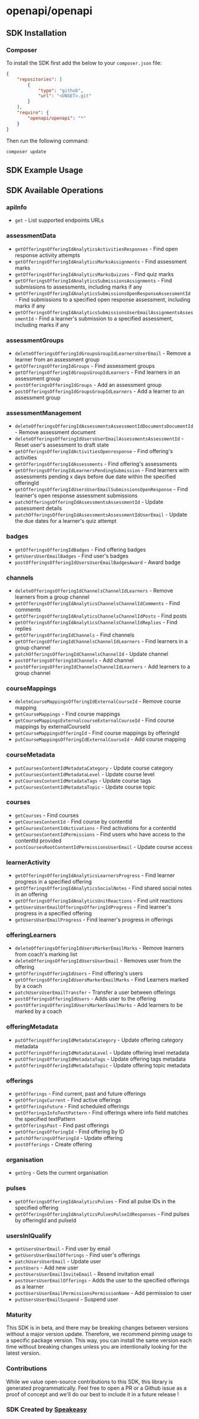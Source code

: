 # openapi/openapi

<!-- Start SDK Installation -->
## SDK Installation

### Composer

To install the SDK first add the below to your `composer.json` file:

```json
{
    "repositories": [
        {
            "type": "github",
            "url": "<UNSET>.git"
        }
    ],
    "require": {
        "openapi/openapi": "*"
    }
}
```

Then run the following command:

```bash
composer update
```
<!-- End SDK Installation -->

## SDK Example Usage
<!-- Start SDK Example Usage -->

<!-- End SDK Example Usage -->

<!-- Start SDK Available Operations -->
## SDK Available Operations


### apiInfo

* `get` - List supported endpoints URLs

### assessmentData

* `getOfferingsOfferingIdAnalyticsActivitiesResponses` - Find open response activity attempts
* `getOfferingsOfferingIdAnalyticsMarksAssignments` - Find assessment marks
* `getOfferingsOfferingIdAnalyticsMarksQuizzes` - Find quiz marks
* `getOfferingsOfferingIdAnalyticsSubmissionsAssignments` - Find submissions to assessments, including marks if any
* `getOfferingsOfferingIdAnalyticsSubmissionsOpenResponseAssessmentId` - Find submissions to a specified open response assessment, including marks if any
* `getOfferingsOfferingIdAnalyticsSubmissionsUserEmailAssignmentsAssessmentId` - Find a learner's submission to a specified assessment, including marks if any

### assessmentGroups

* `deleteOfferingsOfferingIdGroupsGroupIdLearnersUserEmail` - Remove a learner from an assessment group
* `getOfferingsOfferingIdGroups` - Find assessment groups
* `getOfferingsOfferingIdGroupsGroupIdLearners` - Find learners in an assessment group
* `postOfferingsOfferingIdGroups` - Add an assessment group
* `postOfferingsOfferingIdGroupsGroupIdLearners` - Add a learner to an assessment group

### assessmentManagement

* `deleteOfferingsOfferingIdAssessmentsAssessmentIdDocumentsDocumentId` - Remove assessment document
* `deleteOfferingsOfferingIdUsersUserEmailAssessmentsAssessmentId` - Reset user's assessment to draft state
* `getOfferingsOfferingIdActivitiesOpenresponse` - Find offering's activities
* `getOfferingsOfferingIdAssessments` - Find offering's assessments
* `getOfferingsOfferingIdLearnersPendingSubmission` - Find learners with assessments pending x days before due date within the specified offeringId
* `getOfferingsOfferingIdUsersUserEmailSubmissionsOpenResponse` - Find learner's open response assessment submissions
* `patchOfferingsOfferingIdAssessmentsAssessmentId` - Update assessment details
* `patchOfferingsOfferingIdAssessmentsAssessmentIdUserEmail` - Update the due dates for a learner's quiz attempt

### badges

* `getOfferingsOfferingIdBadges` - Find offering badges
* `getUsersUserEmailBadges` - Find user's badges
* `postOfferingsOfferingIdUsersUserEmailBadgesAward` - Award badge

### channels

* `deleteOfferingsOfferingIdChannelsChannelIdLearners` - Remove learners from a group channel
* `getOfferingsOfferingIdAnalyticsChannelsChannelIdComments` - Find comments
* `getOfferingsOfferingIdAnalyticsChannelsChannelIdPosts` - Find posts
* `getOfferingsOfferingIdAnalyticsChannelsChannelIdReplies` - Find replies
* `getOfferingsOfferingIdChannels` - Find channels
* `getOfferingsOfferingIdChannelsChannelIdLearners` - Find learners in a group channel
* `patchOfferingsOfferingIdChannelsChannelId` - Update channel
* `postOfferingsOfferingIdChannels` - Add channel
* `postOfferingsOfferingIdChannelsChannelIdLearners` - Add learners to a group channel

### courseMappings

* `deleteCourseMappingsOfferingIdExternalCourseId` - Remove course mapping
* `getCourseMappings` - Find course mappings
* `getCourseMappingsExternalcourseExternalCourseId` - Find course mappings by externalCourseId
* `getCourseMappingsOfferingId` - Find course mappings by offeringId
* `putCourseMappingsOfferingIdExternalCourseId` - Add course mapping

### courseMetadata

* `putCoursesContentIdMetadataCategory` - Update course category
* `putCoursesContentIdMetadataLevel` - Update course level
* `putCoursesContentIdMetadataTags` - Update course tags
* `putCoursesContentIdMetadataTopic` - Update course topic

### courses

* `getCourses` - Find courses
* `getCoursesContentId` - Find course by contentId
* `getCoursesContentIdActivations` - Find activations for a contentId
* `getCoursesContentIdPermissions` - Find users who have access to the contentId provided
* `postCoursesRootContentIdPermissionsUserEmail` - Update course access

### learnerActivity

* `getOfferingsOfferingIdAnalyticsLearnersProgress` - Find learner progress in a specified offering
* `getOfferingsOfferingIdAnalyticsSocialNotes` - Find shared social notes in an offering
* `getOfferingsOfferingIdAnalyticsUnitReactions` - Find unit reactions
* `getUsersUserEmailOfferingsOfferingIdProgress` - Find learner's progress in a specified offering
* `getUsersUserEmailProgress` - Find learner's progress in offerings

### offeringLearners

* `deleteOfferingsOfferingIdUsersMarkerEmailMarks` - Remove learners from coach's marking list
* `deleteOfferingsOfferingIdUsersUserEmail` - Removes user from the offering
* `getOfferingsOfferingIdUsers` - Find offering's users
* `getOfferingsOfferingIdUsersMarkerEmailMarks` - Find Learners marked by a coach
* `patchUsersUserEmailTransfer` - Transfer a user between offerings
* `postOfferingsOfferingIdUsers` - Adds user to the offering
* `postOfferingsOfferingIdUsersMarkerEmailMarks` - Add learners to be marked by a coach

### offeringMetadata

* `putOfferingsOfferingIdMetadataCategory` - Update offering category metadata
* `putOfferingsOfferingIdMetadataLevel` - Update offering level metadata
* `putOfferingsOfferingIdMetadataTags` - Update offering tags metadata
* `putOfferingsOfferingIdMetadataTopic` - Update offering topic metadata

### offerings

* `getOfferings` - Find current, past and future offerings
* `getOfferingsCurrent` - Find active offerings
* `getOfferingsFuture` - Find scheduled offerings
* `getOfferingsInfoTextPattern` - Find offerings where info field matches the specified textPattern
* `getOfferingsPast` - Find past offerings
* `getOfferingsOfferingId` - Find offering by ID
* `patchOfferingsOfferingId` - Update offering
* `postOfferings` - Create offering

### organisation

* `getOrg` - Gets the current organisation

### pulses

* `getOfferingsOfferingIdAnalyticsPulses` - Find all pulse IDs in the specified offering
* `getOfferingsOfferingIdAnalyticsPulsesPulseIdResponses` - Find pulses by offeringId and pulseId

### usersInIQualify

* `getUsersUserEmail` - Find user by email
* `getUsersUserEmailOfferings` - Find user's offerings
* `patchUsersUserEmail` - Update user
* `postUsers` - Add new user
* `postUsersUserEmailInviteEmail` - Resend invitation email
* `postUsersUserEmailOfferings` - Adds the user to the specified offerings as a learner
* `postUsersUserEmailPermissionsPermissionName` - Add permission to user
* `putUsersUserEmailSuspend` - Suspend user
<!-- End SDK Available Operations -->

### Maturity

This SDK is in beta, and there may be breaking changes between versions without a major version update. Therefore, we recommend pinning usage
to a specific package version. This way, you can install the same version each time without breaking changes unless you are intentionally
looking for the latest version.

### Contributions

While we value open-source contributions to this SDK, this library is generated programmatically.
Feel free to open a PR or a Github issue as a proof of concept and we'll do our best to include it in a future release !

### SDK Created by [Speakeasy](https://docs.speakeasyapi.dev/docs/using-speakeasy/client-sdks)
